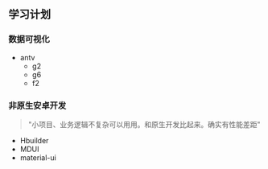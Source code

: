 ## 学习计划

### 数据可视化
- antv
  - g2
  - g6
  - f2
  
### 非原生安卓开发
>"小项目、业务逻辑不复杂可以用用。和原生开发比起来。确实有性能差距"
- Hbuilder
- MDUI
- material-ui
